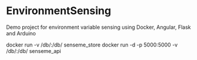 # EnvironmentSensing
Demo project for environment variable sensing using Docker, Angular, Flask and Arduino


docker run -v /db/:/db/ senseme_store
docker run -d -p 5000:5000 -v /db/:/db/ senseme_api
